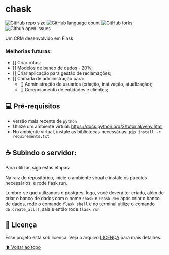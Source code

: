 # chask



![GitHub repo size](https://img.shields.io/github/repo-size/alehkiz/chask?style=for-the-badge)
![GitHub language count](https://img.shields.io/github/languages/count/alehkiz/chask?style=for-the-badge)
![GitHub forks](https://img.shields.io/github/forks/alehkiz/chask?style=for-the-badge)
![Github open issues](https://img.shields.io/github/issues/alehkiz/chask?style=for-the-badge)


Um CRM desenvolvido em Flask


### Melhorias futuras:

- [] Criar rotas;
- [] Modelos de banco de dados - 20%;
- [] Criar aplicação para gestão de reclamações;
- [] Camada de administração para:
    - [] Administração de usuários (criação, inativação, atualização);
    - [] Gerenciamento de entidades e clientes;

## 💻 Pré-requisitos

* versão mais recente de `python`
* Utilize um ambiente virtual: https://docs.python.org/3/tutorial/venv.html
* No ambiente virtual, instale as bibliotecas necessárias: `pip install -r requirements.txt`

## ☕ Subindo o servidor:

Para utilizar, siga estas etapas:

Na raiz do repositórico, inicie o ambiente virual e instale os pacotes necessários, e rode flask run.

Lembre-se que utilizamos o postgres, logo, você deverá ter criado, além de criar o banco de dados com o nome `chask` e `chask_dev` após criar o banco de dados, rode o comando `flask shell` e no terminal utilize o comando `db.create_all()`, saia e então rode `flask run`


## 📝 Licença

Esse projeto está sob licença. Veja o arquivo [LICENÇA](LICENSE.md) para mais detalhes.

[⬆ Voltar ao topo](#chask)<br>
